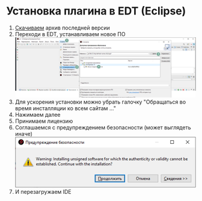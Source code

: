 # Установка плагина в EDT (Eclipse)

1. [Скачиваем](https://github.com/bia-technologies/edt-test-runner/releases) архив последней версии
2. Переходи в EDT, устанавливаем новое ПО
    ![Выбираем репозиторий](images/select-repository.png)
3. Для ускорения установки можно убрать галочку "Обращаться во время инсталляции ко всем сайтам ..."
4. Нажимаем далее
5. Принимаем лицензию
6. Соглашаемся с предупреждением безопасности (может выглядеть иначе)
    ![Соглашаемся с предупреждением безопасности](images/confirm-warning.png)
7. И перезагружаем IDE
